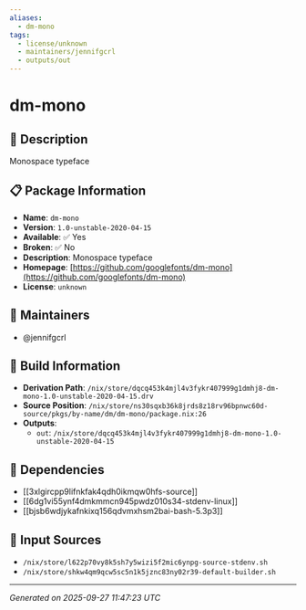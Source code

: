 ```yaml
---
aliases:
  - dm-mono
tags:
  - license/unknown
  - maintainers/jennifgcrl
  - outputs/out
---
```


# dm-mono

## 📝 Description

Monospace typeface

## 📋 Package Information

- **Name**: `dm-mono`
- **Version**: `1.0-unstable-2020-04-15`
- **Available**: ✅ Yes
- **Broken**: ✅ No
- **Description**: Monospace typeface
- **Homepage**: [https://github.com/googlefonts/dm-mono](https://github.com/googlefonts/dm-mono)
- **License**: `unknown`
## 👥 Maintainers

- @jennifgcrl


## 🔧 Build Information

- **Derivation Path**: `/nix/store/dqcq453k4mjl4v3fykr407999g1dmhj8-dm-mono-1.0-unstable-2020-04-15.drv`
- **Source Position**: `/nix/store/ns30sqxb36k8jrds8z18rv96bpnwc60d-source/pkgs/by-name/dm/dm-mono/package.nix:26`
- **Outputs**:
  - `out`:  `/nix/store/dqcq453k4mjl4v3fykr407999g1dmhj8-dm-mono-1.0-unstable-2020-04-15`

## 🔗 Dependencies

- [[3xlgircpp9lifnkfak4qdh0ikmqw0hfs-source]]
- [[6dg1vi55ynf4dmkmmcn945pwdz010s34-stdenv-linux]]
- [[bjsb6wdjykafnkixq156qdvmxhsm2bai-bash-5.3p3]]

## 📁 Input Sources

- `/nix/store/l622p70vy8k5sh7y5wizi5f2mic6ynpg-source-stdenv.sh`
- `/nix/store/shkw4qm9qcw5sc5n1k5jznc83ny02r39-default-builder.sh`

---
*Generated on 2025-09-27 11:47:23 UTC*
